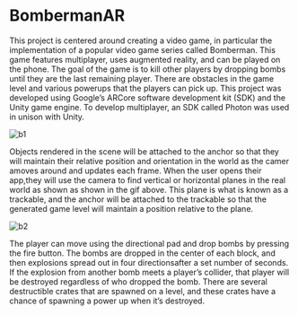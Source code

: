 # BombermanAR
This project is centered around creating a video game, in particular the implementation of a popular video game series called Bomberman. This game features multiplayer, uses augmented reality, and can be played on the phone. The goal of the game is to kill other players by dropping bombs until they are the last remaining player. There are obstacles in the game level and various powerups that the players can pick up. This project was developed using Google’s ARCore software development kit (SDK) and the Unity game engine. To develop multiplayer, an SDK called Photon was used in unison with Unity.

![b1](bomberman1.gif)

Objects rendered in the scene will be attached to the anchor so that they will maintain their relative position and orientation in the world as the camer amoves around and updates each frame. When the user opens their app,they will use the camera to find vertical or horizontal planes in the real world as shown as shown in the gif above. This plane is what is known as a trackable, and the anchor will be attached to the trackable so that the generated game level will maintain a position relative to the plane.

![b2](bomberman2.gif)

The player can move using the directional pad and drop bombs by pressing the fire button. The bombs are dropped in the center of each block, and then explosions spread out in four directionsafter a set number of seconds. If the explosion from another bomb meets a player’s collider, that player will be destroyed regardless of who dropped the bomb. There are several destructible crates that are spawned on a level, and these crates have a chance of spawning a power up when it’s destroyed.
